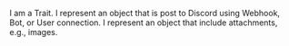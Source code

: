 I am a Trait.
I represent an object that is post to Discord using Webhook, Bot, or User connection.
I represent an object that include attachments, e.g., images.